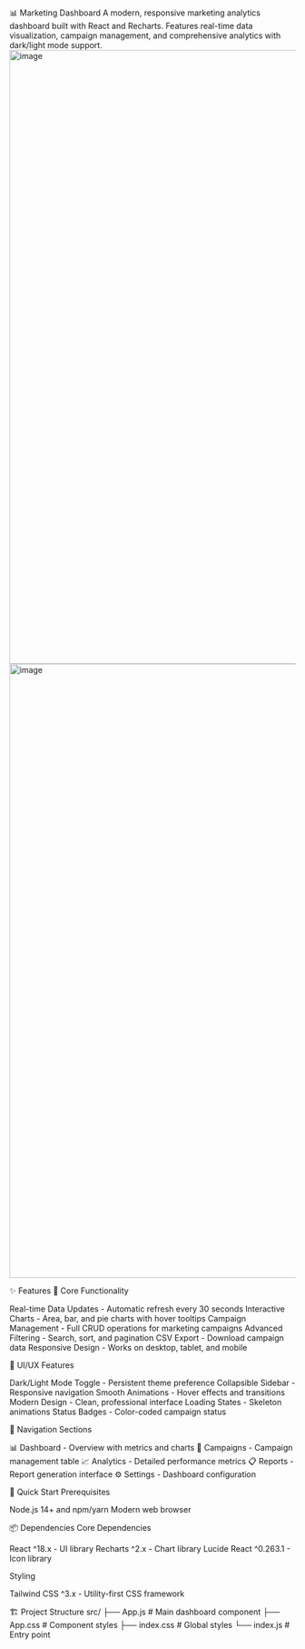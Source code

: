 📊 Marketing Dashboard
A modern, responsive marketing analytics dashboard built with React and Recharts. Features real-time data visualization, campaign management, and comprehensive analytics with dark/light mode support.
<img width="1920" height="1080" alt="image" src="https://github.com/user-attachments/assets/0e46593c-90a9-4e67-8514-47ce2438988f" />
<img width="1920" height="1080" alt="image" src="https://github.com/user-attachments/assets/df8ff73c-9629-4255-ba1c-403959e9e537" />


✨ Features
🎯 Core Functionality

Real-time Data Updates - Automatic refresh every 30 seconds
Interactive Charts - Area, bar, and pie charts with hover tooltips
Campaign Management - Full CRUD operations for marketing campaigns
Advanced Filtering - Search, sort, and pagination
CSV Export - Download campaign data
Responsive Design - Works on desktop, tablet, and mobile

🎨 UI/UX Features

Dark/Light Mode Toggle - Persistent theme preference
Collapsible Sidebar - Responsive navigation
Smooth Animations - Hover effects and transitions
Modern Design - Clean, professional interface
Loading States - Skeleton animations
Status Badges - Color-coded campaign status

📱 Navigation Sections

📊 Dashboard - Overview with metrics and charts
🎯 Campaigns - Campaign management table
📈 Analytics - Detailed performance metrics
📋 Reports - Report generation interface
⚙️ Settings - Dashboard configuration

🚀 Quick Start
Prerequisites

Node.js 14+ and npm/yarn
Modern web browser

📦 Dependencies
Core Dependencies

React ^18.x - UI library
Recharts ^2.x - Chart library
Lucide React ^0.263.1 - Icon library

Styling

Tailwind CSS ^3.x - Utility-first CSS framework

🏗️ Project Structure
src/
├── App.js              # Main dashboard component
├── App.css             # Component styles
├── index.css           # Global styles
└── index.js            # Entry point
